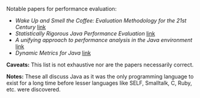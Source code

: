 Notable papers for performance evaluation:

* _Wake Up and Smell the Coffee: Evaluation Methodology for the 21st Century_ [link](http://staff.kings.edu/mariajump/papers/dacapo-cacm-2008.pdf)
* _Statistically Rigorous Java Performance Evaluation_ [link](http://buytaert.net/files/oopsla07-georges.pdf)
* _A unifying approach to performance analysis in the Java environment_ [link](http://citeseerx.ist.psu.edu/viewdoc/download?doi=10.1.1.85.7112&rep=rep1&type=pdf)
* _Dynamic Metrics for Java_ [link](http://www.sable.mcgill.ca/publications/papers/2003-5/sable-paper-2003-5.pdf)

**Caveats:** This list is not exhaustive nor are the papers necessarily correct.

**Notes:** These all discuss Java as it was the only programming language to exist for a long time before lesser languages like SELF, Smalltalk, C, Ruby, etc. were discovered.
